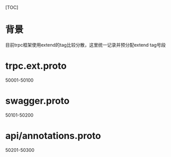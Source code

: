 [TOC]

# 背景
目前trpc框架使用extend的tag比较分散，这里统一记录并预分配extend tag号段

# trpc.ext.proto
50001-50100

# swagger.proto
50101-50200

# api/annotations.proto
50201-50300

